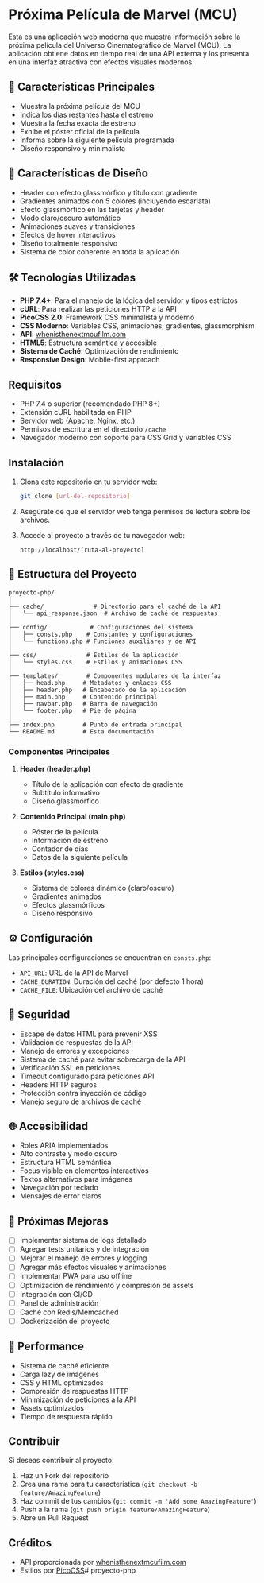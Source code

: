 # Próxima Película de Marvel (MCU)

Esta es una aplicación web moderna que muestra información sobre la próxima película del Universo Cinematográfico de Marvel (MCU). La aplicación obtiene datos en tiempo real de una API externa y los presenta en una interfaz atractiva con efectos visuales modernos.

## 🚀 Características Principales

- Muestra la próxima película del MCU
- Indica los días restantes hasta el estreno
- Muestra la fecha exacta de estreno
- Exhibe el póster oficial de la película
- Informa sobre la siguiente película programada
- Diseño responsivo y minimalista

## 🎨 Características de Diseño

- Header con efecto glassmórfico y título con gradiente
- Gradientes animados con 5 colores (incluyendo escarlata)
- Efecto glassmórfico en las tarjetas y header
- Modo claro/oscuro automático
- Animaciones suaves y transiciones
- Efectos de hover interactivos
- Diseño totalmente responsivo
- Sistema de color coherente en toda la aplicación

## 🛠 Tecnologías Utilizadas

- **PHP 7.4+**: Para el manejo de la lógica del servidor y tipos estrictos
- **cURL**: Para realizar las peticiones HTTP a la API
- **PicoCSS 2.0**: Framework CSS minimalista y moderno
- **CSS Moderno**: Variables CSS, animaciones, gradientes, glassmorphism
- **API**: [whenisthenextmcufilm.com](https://whenisthenextmcufilm.com/api)
- **HTML5**: Estructura semántica y accesible
- **Sistema de Caché**: Optimización de rendimiento
- **Responsive Design**: Mobile-first approach

## Requisitos

- PHP 7.4 o superior (recomendado PHP 8+)
- Extensión cURL habilitada en PHP
- Servidor web (Apache, Nginx, etc.)
- Permisos de escritura en el directorio `/cache`
- Navegador moderno con soporte para CSS Grid y Variables CSS

## Instalación

1. Clona este repositorio en tu servidor web:
   ```bash
   git clone [url-del-repositorio]
   ```

2. Asegúrate de que el servidor web tenga permisos de lectura sobre los archivos.

3. Accede al proyecto a través de tu navegador web:
   ```
   http://localhost/[ruta-al-proyecto]
   ```

## 📁 Estructura del Proyecto

```
proyecto-php/
│
├── cache/              # Directorio para el caché de la API
│   └── api_response.json  # Archivo de caché de respuestas
│
├── config/            # Configuraciones del sistema
│   ├── consts.php    # Constantes y configuraciones
│   └── functions.php # Funciones auxiliares y de API
│
├── css/              # Estilos de la aplicación
│   └── styles.css    # Estilos y animaciones CSS
│
├── templates/        # Componentes modulares de la interfaz
│   ├── head.php     # Metadatos y enlaces CSS
│   ├── header.php   # Encabezado de la aplicación
│   ├── main.php     # Contenido principal
│   ├── navbar.php   # Barra de navegación
│   └── footer.php   # Pie de página
│
├── index.php        # Punto de entrada principal
└── README.md        # Esta documentación
```

### Componentes Principales

1. **Header (header.php)**
   - Título de la aplicación con efecto de gradiente
   - Subtítulo informativo
   - Diseño glassmórfico

2. **Contenido Principal (main.php)**
   - Póster de la película
   - Información de estreno
   - Contador de días
   - Datos de la siguiente película

3. **Estilos (styles.css)**
   - Sistema de colores dinámico (claro/oscuro)
   - Gradientes animados
   - Efectos glassmórficos
   - Diseño responsivo

## ⚙️ Configuración

Las principales configuraciones se encuentran en `consts.php`:

- `API_URL`: URL de la API de Marvel
- `CACHE_DURATION`: Duración del caché (por defecto 1 hora)
- `CACHE_FILE`: Ubicación del archivo de caché

## 🔐 Seguridad

- Escape de datos HTML para prevenir XSS
- Validación de respuestas de la API
- Manejo de errores y excepciones
- Sistema de caché para evitar sobrecarga de la API
- Verificación SSL en peticiones
- Timeout configurado para peticiones API
- Headers HTTP seguros
- Protección contra inyección de código
- Manejo seguro de archivos de caché

## 🌐 Accesibilidad

- Roles ARIA implementados
- Alto contraste y modo oscuro
- Estructura HTML semántica
- Focus visible en elementos interactivos
- Textos alternativos para imágenes
- Navegación por teclado
- Mensajes de error claros

## 🎯 Próximas Mejoras

- [ ] Implementar sistema de logs detallado
- [ ] Agregar tests unitarios y de integración
- [ ] Mejorar el manejo de errores y logging
- [ ] Agregar más efectos visuales y animaciones
- [ ] Implementar PWA para uso offline
- [ ] Optimización de rendimiento y compresión de assets
- [ ] Integración con CI/CD
- [ ] Panel de administración
- [ ] Caché con Redis/Memcached
- [ ] Dockerización del proyecto

## 🔄 Performance

- Sistema de caché eficiente
- Carga lazy de imágenes
- CSS y HTML optimizados
- Compresión de respuestas HTTP
- Minimización de peticiones a la API
- Assets optimizados
- Tiempo de respuesta rápido

## Contribuir

Si deseas contribuir al proyecto:

1. Haz un Fork del repositorio
2. Crea una rama para tu característica (`git checkout -b feature/AmazingFeature`)
3. Haz commit de tus cambios (`git commit -m 'Add some AmazingFeature'`)
4. Push a la rama (`git push origin feature/AmazingFeature`)
5. Abre un Pull Request

## Créditos

- API proporcionada por [whenisthenextmcufilm.com](https://whenisthenextmcufilm.com/)
- Estilos por [PicoCSS](https://picocss.com/)# proyecto-php
